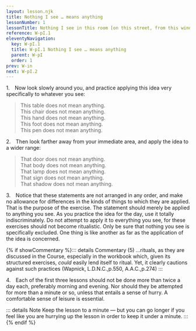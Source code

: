 ```yaml
---
layout: lesson.njk
title: Nothing I see … means anything
lessonNumber: 1
lessonTitle: Nothing I see in this room [on this street, from this window, in this place] means anything.
reference: W-pI.1
eleventyNavigation:
  key: W-pI.1
  title: W-pI.1 Nothing I see … means anything
  parent: W-pI
  order: 1
prev: W-in
next: W-pI.2
---
```


1. Now look slowly around you, and practice applying this idea very specifically to whatever you see:

>This table does not mean anything.  
This chair does not mean anything.  
This hand does not mean anything.  
This foot does not mean anything.  
This pen does not mean anything.  

2. Then look farther away from your immediate area, and apply the idea to a wider range:

>That door does not mean anything.  
That body does not mean anything.  
That lamp does not mean anything.  
That sign does not mean anything.  
That shadow does not mean anything.

3. Notice that these statements are not arranged in any order, and make no allowance for differences in the kinds of things to which they are applied. 
That is the purpose of the exercise. 
The statement should merely be applied to anything you see. 
As you practice the idea for the day, use it totally indiscriminately. 
Do not attempt to apply it to everything you see, for these exercises should not become ritualistic. 
Only be sure that nothing you see is specifically excluded. 
One thing is like another as far as the application of the idea is concerned.

{% if showCommentary %}::: details Commentary
(5) …rituals, as they are discussed in the Course, especially in the workbook which, given its structured exercises, *could* easily lend itself to ritual. Yet, it clearly cautions against such practices (Wapnick, L.D.N.C.,p.550, A.A.C.,p.274)
:::

<a name="w-pi-1-4"></a>4. Each of the first three lessons should not be done more than twice a day each, preferably morning and evening. Nor should they be attempted for more than a minute or so, unless that entails a sense of hurry. A comfortable sense of leisure is essential.

::: details Note
Keep the lesson to a minute — but you can go longer if you feel like you are hurrying up the lesson in order to keep it under a minute.
::: {% endif %}
